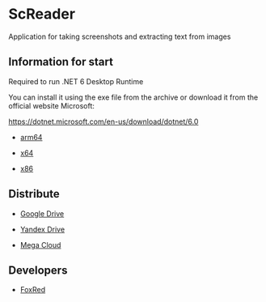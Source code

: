 # ScReader
Application for taking screenshots and extracting text from images

## Information for start

Required to run .NET 6 Desktop Runtime

You can install it using the exe file from the archive or download it from the official website Microsoft:

https://dotnet.microsoft.com/en-us/download/dotnet/6.0

- [arm64](https://dotnet.microsoft.com/en-us/download/dotnet/thank-you/runtime-desktop-6.0.6-windows-arm64-installer)

- [x64](https://dotnet.microsoft.com/en-us/download/dotnet/thank-you/runtime-desktop-6.0.6-windows-x64-installer)

- [x86](https://dotnet.microsoft.com/en-us/download/dotnet/thank-you/runtime-desktop-6.0.6-windows-x86-installer)

## Distribute

- [Google Drive](https://drive.google.com/file/d/1kifsZ2QmL-Q1TuyoAgaLFIhnSOM0FHJW/view?usp=sharing)

- [Yandex Drive](https://disk.yandex.ru/d/qOXNLHDnMCuN5w)

- [Mega Cloud](https://mega.nz/file/B0I1kR6b#YpuPOLrEoKlNRPfxewypQlbx6Ay_3javoVPpPlYmqBg)


## Developers

- [FoxRed](https://github.com/FoxRed-cmd)
